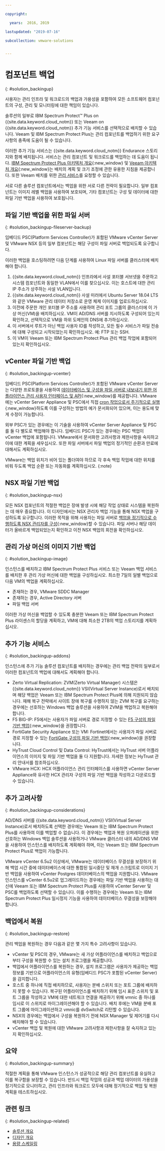 ```yaml
---

copyright:

  years:  2016, 2019

lastupdated: "2019-07-16"

subcollection: vmware-solutions


---
```


# 컴포넌트 백업
{: #solution_backingup}

사용자는 관리 인프라 및 워크로드의 백업과 가용성을 포함하여 모든 소프트웨어 컴포넌트의 구성, 관리 및 모니터링에 대한 책임이 있습니다.

솔루션의 일부로 IBM Spectrum Protect&trade; Plus on {{site.data.keyword.cloud_notm}} 또는 Veeam on {{site.data.keyword.cloud_notm}} 추가 기능 서비스를 선택적으로 배치할 수 있습니다. Veeam 및 IBM Spectrum Protect Plus는 관리 컴포넌트를 백업하기 위한 요구사항의 충족에 도움이 될 수 있습니다.

이러한 추가 기능 서비스는 {{site.data.keyword.cloud_notm}} Endurance 스토리지와 함께 배치됩니다. 서비스는 관리 컴포넌트 및 워크로드를 백업하는 데 도움이 됩니다. [IBM Spectrum Protect Plus 아키텍처 개요](https://www.ibm.com/cloud/garage/architectures/implementation/virtualization_backup_spplus){:new_window} 및 [Veeam 아키텍처 개요](https://www.ibm.com/cloud/garage/architectures/implementation/virtualization_backup_veeam){:new_window}는 배치의 계획 및 크기 조정에 관한 유용한 지침을 제공합니다. 또한 Veeam 배치를 위한 [관리 서비스](/docs/services/vmwaresolutions/services?topic=vmware-solutions-managing_veeam_services)를 요청할 수 있습니다.

서로 다른 솔루션 컴포넌트에서는 백업을 위한 서로 다른 전략이 필요합니다. 일부 컴포넌트는 이미지 레벨 백업을 사용하여 보호되며, 기타 컴포넌트는 구성 및 데이터에 대한 파일 기반 백업을 사용하여 보호됩니다.

## 파일 기반 백업을 위한 파일 서버
{: #solution_backingup-fileserver-backup}

임베디드 PSC(Platform Services Controller)가 포함된 VMware vCenter Server 및 VMware NSX 등의 일부 컴포넌트는 해당 구성이 파일 서버로 백업되도록 요구합니다.

이러한 백업을 호스팅하려면 다음 단계를 사용하여 Linux 파일 서버를 클러스터에 배치해야 합니다.

1. {{site.data.keyword.cloud_notm}} 인프라에서 사설 포터블 서브넷을 주문하고 시스템 컴포넌트와 동일한 VLAN에서 이를 찾으십시오. 이는 호스트에 대한 관리 IP 주소가 상주하는 사설 VLAN입니다.
2. {{site.data.keyword.cloud_notm}} 사설 미러에서 Ubuntu Server 18.04 LTS와 같은 VMware 관리 데이터 저장소로 운영 체제 이미지를 업로드하십시오.
3. 이전에 주문한 개인 포터블 IP 주소를 사용하여 관리 포트 그룹의 클러스터에 이 가상 머신(VM)을 배치하십시오. VM이 AD/DNS 서버를 지시하도록 구성되어 있는지 확인하고, 선택적으로 VM을 하위 도메인의 DNS에 추가하십시오.
4. 이 서버에서 루트가 아닌 백업 사용자 ID를 작성하고, 모든 필수 서비스가 파일 전송에 대해 구성되고 시작되었는지 확인하십시오. 예: FTP 또는 SSH.
5. 이 VM이 Veeam 또는 IBM Spectrum Protect Plus 관리 백업 작업에 포함되어 있는지 확인하십시오.

## vCenter 파일 기반 백업
{: #solution_backingup-vcenter}

임베디드 PSC(Platform Services Controller)가 포함된 VMware vCenter Server는 다양한 프로토콜을 사용하여 [데이터베이스 및 구성을 파일 서버로 내보내기 위한 어플라이언스 관리 사용자 인터페이스 및 API](https://docs.vmware.com/en/VMware-vSphere/6.5/com.vmware.vsphere.install.doc/GUID-3EAED005-B0A3-40CF-B40D-85AD247D7EA4.html){:new_window}를 제공합니다. VMware에는 vCenter Server Appliance 및 PSC에서 직접 [cron 작업으로서 주기적으로 실행](https://pubs.vmware.com/vsphere-6-5/index.jsp?topic=%2Fcom.vmware.vsphere.vcsapg-rest.doc%2FGUID-222400F3-678E-4028-874F-1F83036D2E85.html){:new_window}하도록 이를 구성하는 방법의 예가 문서화되어 있으며, 이는 용도에 맞게 수정이 가능합니다.

외부 PSC가 있는 경우에는 이 기술을 사용하여 vCenter Server Appliance 및 PSC를 둘 다 별도로 백업해야 합니다. 임베디드 PSC가 있는 경우에는 PSC 백업이 vCenter 백업에 포함됩니다. VMware에서 문서화한 고려사항과 제한사항을 숙지하고 이에 대한 계획을 세우십시오. 또한 파일 서버에서 파일 백업의 정기적인 순환과 만료에 대해서도 계획하십시오.

VMware는 백업 위치가 비어 있는 폴더여야 하므로 각 후속 백업 작업에 대한 위치를 비워 두도록 백업 순환 또는 자동화를 계획하십시오.
{:note}

## NSX 파일 기반 백업
{: #solution_backingup-nsx}

모든 NSX 컴포넌트의 적절한 백업은 장애 발생 시에 해당 작업 상태로 시스템을 복원하는 데 매우 중요합니다. 이 디자인에서는 NSX 관리자 백업 기능을 통해 NSX 백업을 구성하도록 요구합니다. 이러한 목적을 위해 사용자는 파일 서버로 [백업을 정기적으로 수행하도록 NSX 관리자를 구성](https://pubs.vmware.com/NSX-6/index.jsp?topic=%2Fcom.vmware.nsx.admin.doc%2FGUID-72EFCAB1-0B10-4007-A44C-09D38CD960D3.html){:new_window}할 수 있습니다. 파일 서버나 해당 데이터가 올바르게 백업되었는지 확인하고 이전 NSX 백업의 회전을 확인하십시오.

## 관리 가상 머신의 이미지 기반 백업
{: #solution_backingup-image}

인스턴스를 배치하고 IBM Spectrum Protect Plus 서비스 또는 Veeam 백업 서비스를 배치한 후 관리 가상 머신에 대한 백업을 구성하십시오. 최소한 7일의 일별 백업으로 다음 VM의 백업을 계획하십시오.

* 존재하는 경우, VMware SDDC Manager
* 존재하는 경우, Active Directory 서버
* 파일 백업 서버

이러한 가상 머신을 백업할 수 있도록 충분한 Veeam 또는 IBM Spectrum Protect Plus 라이센스의 할당을 계획하고, VM에 대해 최소한 2TB의 백업 스토리지를 계획하십시오.

## 추가 기능 서비스
{: #solution_backingup-addons}

인스턴스에 추가 기능 솔루션 컴포넌트를 배치하는 경우에는 관리 백업 전략의 일부로서 이러한 컴포넌트의 백업에 대해서도 계획해야 합니다.

* Zerto Virtual Replication: ZVM(Zerto Virtual Manager) 시스템은 {{site.data.keyword.cloud_notm}} VSI(Virtual Server Instance)로서 배치되며 해당 백업은 Veeam 또는 IBM Spectrum Protect Plus에 의해 지원되지 않습니다. 재해 복구 전략에서 사이트 장애 복구를 수행하지 않는 ZVM 복구를 요구하는 경우에는 선호하는 Windows 백업 솔루션을 사용하여 ZVM을 백업하고 복원해야 합니다.
* F5 BIG-IP: F5에서는 사용자가 파일 서버로 경로 지정할 수 있는 [F5 구성의 파일 기반 백업](https://support.f5.com/csp/article/K13132){:new_window}을 권장합니다.
* FortiGate Security Appliance 또는 VM: Fortinet에서는 사용자가 파일 서버로 경로 지정할 수 있는 [FortiGate 구성의 파일 기반 백업](https://help.fortinet.com/fos50hlp/54/Content/FortiOS/fortigate-best-practices-54/Firmware/Performing_Config_Backup.htm){:new_window}을 권장합니다.
* HyTrust Cloud Control 및 Data Control: HyTrust에서는 HyTrust 서버 어플라이언스의 이미지 및 파일 기반 백업을 둘 다 지원합니다. 자세한 정보는 HyTrust 관리 안내서를 참조하십시오.
* VMware HCX: HCX 어플라이언스 관리 인터페이스를 사용하면 vCenter Server Appliance와 유사한 HCX 관리자 구성의 파일 기반 백업을 작성하고 다운로드할 수 있습니다.

## 추가 고려사항
{: #solution_backingup-considerations}

AD/DNS 서버를 {{site.data.keyword.cloud_notm}} VSI(Virtual Server Instance)로서 배치하도록 선택한 경우에는 Veeam 또는 IBM Spectrum Protect Plus를 사용하여 이를 백업할 수 없습니다. 이 경우에는 백업과 복원 오퍼레이션을 위한 선호하는 Windows 백업 솔루션을 사용하거나 VMware 클러스터 내의 AD/DNS VM을 사용하여 인스턴스를 배치하도록 계획해야 하며, 이는 Veeam 또는 IBM Spectrum Protect Plus로 백업이 가능합니다.

VMware vCenter 6.5u2 이상에서, VMware는 데이터베이스 무결성을 보장하기 위해 백업 시간 중에 데이터베이스에 대한 통합된 일시중단 및 재개 스크립트로 이미지 기반 백업을 사용하여 vCenter Postgres 데이터베이스의 백업을 지원합니다. VMware 인스턴스를 vCenter 6.5u2로 업그레이드하는 경우에는 파일 기반 백업을 사용하는 대신에 Veeam 또는 IBM Spectrum Protect Plus를 사용하여 vCenter Server 및 PSC를 백업하도록 선택할 수 있습니다. 이를 수행하는 경우에는 Veeam 또는 IBM Spectrum Protect Plus 일시정지 기능을 사용하여 데이터베이스 무결성을 보장해야 합니다.

## 백업에서 복원
{: #solution_backingup-restore}

관리 백업을 복원하는 경우 다음과 같은 몇 가지 특수 고려사항이 있습니다.

* vCenter 및 PSC의 경우, VMware는 새 가상 어플라이언스를 배치하고 백업으로부터 구성을 복원할 수 있는 설치 프로그램을 제공합니다.
* 백업에서 어플라이언스를 복원하는 경우, 설치 프로그램은 사용자가 제공하는 백업 정보를 기반으로 어플라이언스의 유형(임베디드 PSC가 포함된 vCenter Server)을 감지합니다.
* 호스트 중 하나에 직접 배치하므로, 사용자는 분배 스위치 또는 포트 그룹에 배치하지 못할 수 있습니다. 복구된 어플라이언스를 배치하기 위해 임시 표준 스위치 및 포트 그룹을 작성하고 VM에 대한 네트워크 연결을 제공하기 위해 vmnic 중 하나를 임시로 이 스위치로 마이그레이션해야 할 수 있습니다. 배치 후에는 VM을 분배 포트 그룹에 마이그레이션하고 vmnic를 dvSwitch로 리턴할 수 있습니다.
* NSX의 경우에는 백업에서 구성을 복원하기 전에 NSX Manager 및 제어기를 다시 배치해야 할 수 있습니다.
* vCenter 백업 및 복원에 대한 VMware 고려사항과 제한사항을 잘 숙지하고 있는지 확인하십시오.

## 요약
{: #solution_backingup-summary}

적절한 계획을 통해 VMware 인스턴스가 성공적으로 해당 관리 컴포넌트를 유실하고 이를 복구함을 보장할 수 있습니다. 반드시 백업 작업의 성공과 백업 데이터의 가용성을 정기적으로 모니터하고, 관리 인프라와 워크로드 모두에 대해 정기적으로 백업 및 복원 계획을 테스트하십시오.

## 관련 링크
{: #solution_backingup-related}

* [솔루션 개요](/docs/services/vmwaresolutions/archiref/solution?topic=vmware-solutions-solution_overview)
* [디자인 개요](/docs/services/vmwaresolutions/archiref/solution?topic=vmware-solutions-design_overview)
* [용량 스케일링](/docs/services/vmwaresolutions/archiref/solution?topic=vmware-solutions-solution_scaling)
